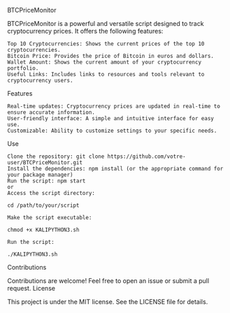 BTCPriceMonitor

BTCPriceMonitor is a powerful and versatile script designed to track cryptocurrency prices. It offers the following features:

    Top 10 Cryptocurrencies: Shows the current prices of the top 10 cryptocurrencies.
    Bitcoin Price: Provides the price of Bitcoin in euros and dollars.
    Wallet Amount: Shows the current amount of your cryptocurrency portfolio.
    Useful Links: Includes links to resources and tools relevant to cryptocurrency users.

Features

    Real-time updates: Cryptocurrency prices are updated in real-time to ensure accurate information.
    User-friendly interface: A simple and intuitive interface for easy use.
    Customizable: Ability to customize settings to your specific needs.

Use

    Clone the repository: git clone https://github.com/votre-user/BTCPriceMonitor.git
    Install the dependencies: npm install (or the appropriate command for your package manager)
    Run the script: npm start
    or
    Access the script directory:

    cd /path/to/your/script

    Make the script executable:

    chmod +x KALIPYTHON3.sh

    Run the script:

    ./KALIPYTHON3.sh



Contributions

Contributions are welcome! Feel free to open an issue or submit a pull request.
License

This project is under the MIT license. See the LICENSE file for details.
